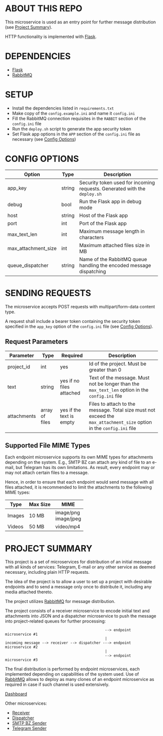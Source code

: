 # ABOUT THIS REPO
This microservice is used as an entry point for further message distribution (see [Project Summary](#project-summary)).

HTTP functionality is implemented with [Flask](https://flask.palletsprojects.com/).

# DEPENDENCIES
- [Flask](https://flask.palletsprojects.com/)
- [RabbitMQ](https://www.rabbitmq.com/)

# SETUP
- Install the dependencies listed in ```requirements.txt```
- Make copy of the ```config.example.ini``` and name it ```config.ini```
- Fill the RabbitMQ connection requisites in the ```RABBIT``` section of the ```config.ini``` file
- Run the ```deploy.sh``` script to generate the app security token 
- Set Flask app options in the ```APP``` section of the ```config.ini``` file as necessary (see [Config Options](#config-options))

# CONFIG OPTIONS
| Option               | Type   | Description                                                                   |
|----------------------|--------|-------------------------------------------------------------------------------|
| app_key              | string | Security token used for incoming requests. Generated with the ```deploy.sh``` |
| debug                | bool   | Run the Flask app in debug mode                                               |
| host                 | string | Host of the Flask app                                                         |
| port                 | int    | Port of the Flask app                                                         |
| max_text_len         | int    | Maximum message length in characters                                          |
| max_attachment_size  | int    | Maximum attached files size in MB                                             |
| queue_dispatcher     | string | Name of the RabbitMQ queue handling the encoded message dispatching           |

# SENDING REQUESTS
The microservice accepts POST requests with multipart/form-data content type.

A request shall include a bearer token containing the security token specified in the ```app_key``` option of the ```config.ini``` file (see [Config Options](#config-options)).

## Request Parameters
| Parameter    | Type            | Required                 | Description                                                                                                                  |
|--------------|-----------------|--------------------------|------------------------------------------------------------------------------------------------------------------------------|
| project_id   | int             | yes                      | Id of the project. Must be greater than 0                                                                                    |
| text         | string          | yes if no files attached | Text of the message. Must not be longer than the ```max_text_len``` option in the ```config.ini``` file                      |
| attachments  | array of files  | yes if the text is empty | Files to attach to the message. Total size must not exceed the ```max_attachment_size``` option in the ```config.ini``` file |

## Supported File MIME Types
Each endpoint microservice supports its own MIME types for attachments depending on the system. E.g., SMTP BZ can attach
any kind of file to an e-mail, but Telegram has its own limitations. As result, every endpoint may or may not attach
certain files to a message.

Hence, in order to ensure that each endpoint would send message with all files attached, it is recommended to limit the
attachments to the following MIME types:

| Type    | Max Size | MIME                     |
|---------|----------|--------------------------|
| Images  | 10 MB    | image/png<br/>image/jpeg |
| Videos  | 50 MB    | video/mp4                |

# PROJECT SUMMARY
This project is a set of microservices for distribution of an initial message with all kinds of services:
Telegram, E-mail or any other service as deemed necessary, including plain HTTP requests.

The idea of the project is to allow a user to set up a project with desirable endpoints and to send a message only once
to distribute it, including any media attached thereto.

The project utilizes [RabbitMQ](https://www.rabbitmq.com/) for message distribution.

The project consists of a receiver microservice to encode initial text and attachments into JSON
and a dispatcher microservice to push the message into project-related queues for further processing:

```
                                              --> endpoint microservice #1
                                              |    
incoming message --> receiver --> dispatcher ---> endpoint microservice #2
                                              |
                                              --> endpoint microservice #3 
```

The final distribution is performed by endpoint microservices, each implemented depending on capabilities of the
system used. Use of [RabbitMQ](https://www.rabbitmq.com/) allows to deploy as many clones of an endpoint microservice as
required in case if such channel is used extensively.

[Dashboard](https://github.com/PythonChoker/broker-admin)

Other microservices:

- [Receiver]()
- [Dispatcher]()
- [SMTP BZ Sender]()
- [Telegram Sender]()